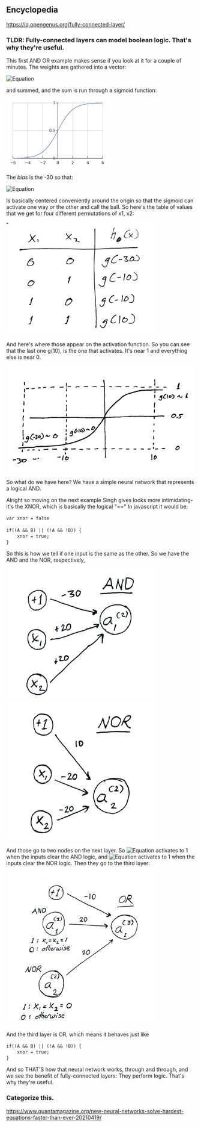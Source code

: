 ## Encyclopedia

https://iq.opengenus.org/fully-connected-layer/

### TLDR: Fully-connected layers can model boolean logic. That's why they're useful.

This first AND OR example makes sense if you look at it for a couple of minutes. The weights are gathered into a vector:

![Equation](https://latex.codecogs.com/svg.image?\left&space;[&space;-30,&space;20x_{1},&space;20x_{2}&space;\right&space;])

and summed, and the sum is run through a sigmoid function:

![Sigmoid](sigmoid.png)

The *bias* is the -30 so that:

![Equation](https://latex.codecogs.com/svg.image?g\left(-30&space;,&space;20x_{1},&space;20x_{2}&space;\right)) 

Is basically centered conveniently around the origin so that the sigmoid can activate one way or the other and call the ball. So here's the table of values that we get for four different permutations of x1, x2:

![Sigmoid](IMG_0602.png)

And here's where those appear on the activation function. So you can see that the last one g(10), is the one that activates. It's near 1 and everything else is near 0. 

![Sigmoid](IMG_0603.png)

So what do we have here? We have a simple neural network that represents a logical AND. 

Alright so moving on the next example Singh gives looks more intimidating- it's the XNOR, which is basically the logical "==" In javascript it would be:

    var xnor = false

    if((A && B) || (!A && !B)) {
        xnor = true;
    }

So this is how we tell if one input is the same as the other. So we have the AND and the NOR, respectively,

![Sigmoid](IMG_1125.png)
![Sigmoid](IMG_9003.png)

And those go to two nodes on the next layer. So ![Equation](https://latex.codecogs.com/svg.image?\Large&space;a_1^{\left&space;(&space;2&space;\right&space;)}) activates to 1 when the inputs clear the AND logic, and ![Equation](https://latex.codecogs.com/svg.image?\Large&space;a_2^{\left&space;(&space;2&space;\right&space;)}) activates to 1 when the inputs clear the NOR logic. Then they go to the third layer:

![Sigmoid](IMG_9004.png)

And the third layer is OR, which means it behaves just like 


    if((A && B) || (!A && !B)) {
        xnor = true;
    }

And so THAT'S how that neural network works, through and through, and we see the benefit of fully-connected layers: They perform logic. That's why they're useful.

### Categorize this.
https://www.quantamagazine.org/new-neural-networks-solve-hardest-equations-faster-than-ever-20210419/
